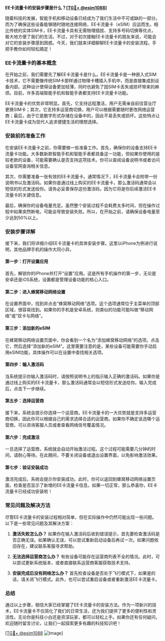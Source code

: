 **EE卡流量卡的安装步骤是什么？[[TG💪+ @esim1088](https://t.me/s/esim1088)]**

随着科技的发展，智能手机和移动设备已经成为了我们生活中不可或缺的一部分。而为了确保这些设备能够随时随地连接网络，EE卡流量卡（eSIM）应运而生。相比传统的实体SIM卡，EE卡流量卡具有无需物理插拔、支持多号码切换等优点，极大地方便了我们的生活。不过，对于初次接触EE卡流量卡的朋友来说，可能会对它的安装步骤感到困惑。今天，我们就来详细聊聊EE卡流量卡的安装流程，手把手教你如何轻松搞定！

### EE卡流量卡的基本概念

在开始之前，我们需要先了解EE卡流量卡是什么。EE卡流量卡是一种嵌入式SIM卡技术，它不需要像传统SIM卡那样通过物理卡槽插入手机中，而是直接集成到设备内部。这种设计使得设备更加轻薄，同时也避免了因SIM卡丢失或损坏带来的麻烦。目前，许多高端智能手机和智能手表都支持EE卡流量卡功能。

EE卡流量卡的优势非常明显。首先，它支持远程激活，用户无需亲自前往营业厅更换SIM卡；其次，它支持多运营商切换，用户可以根据需要随时更改网络运营商；最后，由于它是数字形式存储在设备中的，因此不易丢失或损坏。这些特点让EE卡流量卡成为现代人追求便捷生活的理想选择。

### 安装前的准备工作

在安装EE卡流量卡之前，你需要做一些准备工作。首先，确保你的设备支持EE卡流量卡功能。大多数新款智能手机和智能手表都具备这一功能，但如果你使用的是较老款的设备，可能需要确认是否支持这项技术。你可以查阅设备说明书或者访问设备官网查询相关信息。

其次，你需要准备一张有效的EE卡流量卡。通常情况下，EE卡流量卡会附带一份说明书以及激活码。如果你是通过线上购买的EE卡流量卡，那么激活码通常会以短信的形式发送给你。请务必妥善保存这份激活码，因为它将是你后续激活EE卡流量卡的关键信息。

最后，确保你的设备电量充足。虽然整个安装过程不会耗费太多时间，但在操作过程中如果突然断电，可能会导致安装失败。所以，在开始之前，请确保设备电量至少达到50%以上。

### 安装步骤详解

接下来，我们将详细介绍EE卡流量卡的具体安装步骤。这里以iPhone为例进行说明，其他品牌手机的操作大同小异。

#### 第一步：打开设置应用

首先，解锁你的iPhone并打开“设置”应用。这是所有手机操作的第一步，无论是安卓还是iOS系统，设置都是管理设备功能的核心入口。

#### 第二步：进入蜂窝移动网络设置

在设置界面中，找到并点击“蜂窝移动网络”选项。这个选项通常位于主菜单的顶部区域，很容易找到。如果你的手机是安卓系统，则类似的功能可能叫做“移动网络”或“双卡与网络”。

#### 第三步：添加新的eSIM

在蜂窝移动网络设置页面中，你会看到一个名为“添加蜂窝移动网络”的选项。点击它，然后选择“添加新的eSIM”。这里需要注意的是，某些设备可能需要你手动启用eSIM功能，具体操作可以在设置中查找相关选项。

#### 第四步：输入激活码

当系统提示你输入激活码时，请按照说明书上的指示输入正确的激活码。如果你是通过线上购买的EE卡流量卡，那么激活码通常会以短信形式发送给你。输入完成后，点击下一步继续。

#### 第五步：选择运营商

接下来，系统会提示你选择一个运营商。EE卡流量卡的一大优势就是支持多运营商切换，因此你可以根据自己的需求选择合适的运营商。如果你不确定该选哪个运营商，可以咨询客服人员或者查看网络信号覆盖情况。

#### 第六步：完成激活

一旦选择了运营商，系统就会自动开始激活过程。这个过程可能需要几分钟的时间，请耐心等待。在此期间，不要关闭设备或退出设置界面，以免影响激活效果。

#### 第七步：验证安装成功

激活完成后，系统会提示你安装成功。此时，你可以返回到蜂窝移动网络设置页面，检查是否显示了新增的EE卡流量卡信息。如果一切正常，那么恭喜你，EE卡流量卡已经成功安装啦！

### 常见问题及解决方法

尽管EE卡流量卡的安装过程相对简单，但在实际操作中仍然可能出现一些问题。以下是一些常见问题及其解决方案：

1. **激活失败怎么办？**
   如果你在输入激活码后收到错误提示，首先要检查激活码是否正确无误。如果确认无误，可以尝试重新启动设备后再试一次。如果问题依旧存在，建议联系客服寻求帮助。

2. **无法选择运营商怎么办？**
   有些设备可能存在运营商列表不全的情况。此时，可以尝试更新系统版本，或者直接联系运营商客服获取技术支持。

3. **安装完成后没有网络怎么办？**
   首先检查设备是否处于飞行模式下，如果是的话，请关闭飞行模式。此外，也可以尝试重启设备或者重新激活EE卡流量卡。

### 总结

通过以上步骤，相信大家已经掌握了EE卡流量卡的安装方法。作为一项新兴的技术，EE卡流量卡不仅简化了我们的日常生活，还为我们提供了更多的便利性和灵活性。无论你是科技小白还是资深玩家，都可以轻松上手。如果你还有任何疑问，欢迎随时留言讨论，让我们一起探索更多有趣的科技知识吧！

[[TG💪+ @esim1088](https://t.me/s/esim1088) ![Image](https://i.postimg.cc/4NQfJmqS/Snipaste-2025-05-13-00-14-12.png)]